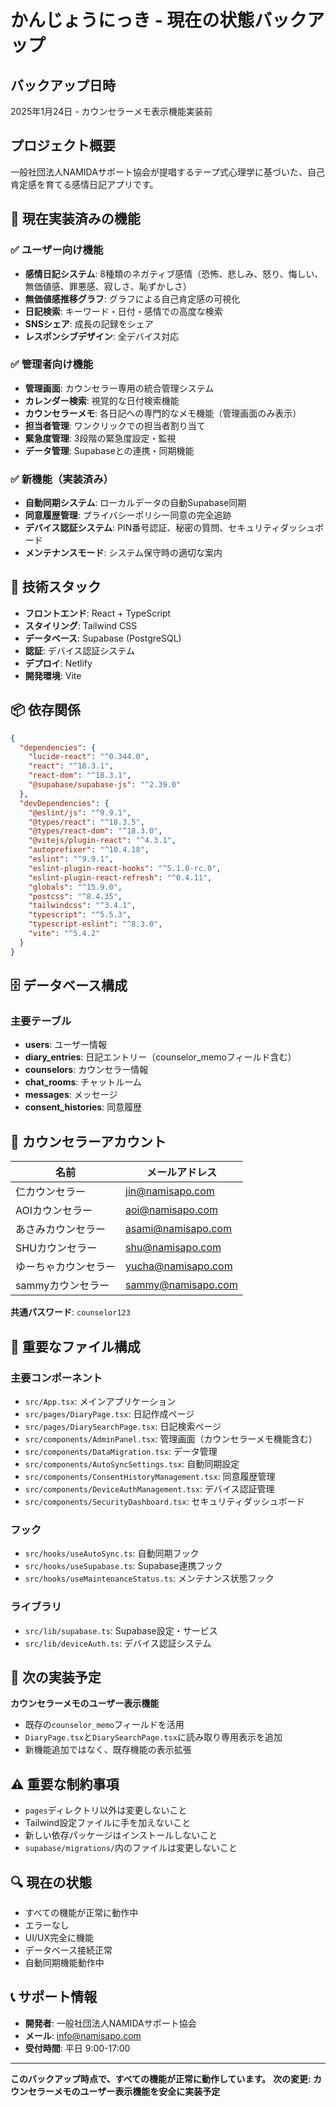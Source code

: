 # かんじょうにっき - 現在の状態バックアップ

## バックアップ日時
2025年1月24日 - カウンセラーメモ表示機能実装前

## プロジェクト概要
一般社団法人NAMIDAサポート協会が提唱するテープ式心理学に基づいた、自己肯定感を育てる感情日記アプリです。

## 🌟 現在実装済みの機能

### ✅ ユーザー向け機能
- **感情日記システム**: 8種類のネガティブ感情（恐怖、悲しみ、怒り、悔しい、無価値感、罪悪感、寂しさ、恥ずかしさ）
- **無価値感推移グラフ**: グラフによる自己肯定感の可視化
- **日記検索**: キーワード・日付・感情での高度な検索
- **SNSシェア**: 成長の記録をシェア
- **レスポンシブデザイン**: 全デバイス対応

### ✅ 管理者向け機能
- **管理画面**: カウンセラー専用の統合管理システム
- **カレンダー検索**: 視覚的な日付検索機能
- **カウンセラーメモ**: 各日記への専門的なメモ機能（管理画面のみ表示）
- **担当者管理**: ワンクリックでの担当者割り当て
- **緊急度管理**: 3段階の緊急度設定・監視
- **データ管理**: Supabaseとの連携・同期機能

### ✅ 新機能（実装済み）
- **自動同期システム**: ローカルデータの自動Supabase同期
- **同意履歴管理**: プライバシーポリシー同意の完全追跡
- **デバイス認証システム**: PIN番号認証、秘密の質問、セキュリティダッシュボード
- **メンテナンスモード**: システム保守時の適切な案内

## 🚀 技術スタック

- **フロントエンド**: React + TypeScript
- **スタイリング**: Tailwind CSS
- **データベース**: Supabase (PostgreSQL)
- **認証**: デバイス認証システム
- **デプロイ**: Netlify
- **開発環境**: Vite

## 📦 依存関係

```json
{
  "dependencies": {
    "lucide-react": "^0.344.0",
    "react": "^18.3.1",
    "react-dom": "^18.3.1",
    "@supabase/supabase-js": "^2.39.0"
  },
  "devDependencies": {
    "@eslint/js": "^9.9.1",
    "@types/react": "^18.3.5",
    "@types/react-dom": "^18.3.0",
    "@vitejs/plugin-react": "^4.3.1",
    "autoprefixer": "^10.4.18",
    "eslint": "^9.9.1",
    "eslint-plugin-react-hooks": "^5.1.0-rc.0",
    "eslint-plugin-react-refresh": "^0.4.11",
    "globals": "^15.9.0",
    "postcss": "^8.4.35",
    "tailwindcss": "^3.4.1",
    "typescript": "^5.5.3",
    "typescript-eslint": "^8.3.0",
    "vite": "^5.4.2"
  }
}
```

## 🗄️ データベース構成

### 主要テーブル
- **users**: ユーザー情報
- **diary_entries**: 日記エントリー（counselor_memoフィールド含む）
- **counselors**: カウンセラー情報
- **chat_rooms**: チャットルーム
- **messages**: メッセージ
- **consent_histories**: 同意履歴

## 👥 カウンセラーアカウント

| 名前 | メールアドレス |
|------|----------------|
| 仁カウンセラー | jin@namisapo.com |
| AOIカウンセラー | aoi@namisapo.com |
| あさみカウンセラー | asami@namisapo.com |
| SHUカウンセラー | shu@namisapo.com |
| ゆーちゃカウンセラー | yucha@namisapo.com |
| sammyカウンセラー | sammy@namisapo.com |

**共通パスワード**: `counselor123`

## 📁 重要なファイル構成

### 主要コンポーネント
- `src/App.tsx`: メインアプリケーション
- `src/pages/DiaryPage.tsx`: 日記作成ページ
- `src/pages/DiarySearchPage.tsx`: 日記検索ページ
- `src/components/AdminPanel.tsx`: 管理画面（カウンセラーメモ機能含む）
- `src/components/DataMigration.tsx`: データ管理
- `src/components/AutoSyncSettings.tsx`: 自動同期設定
- `src/components/ConsentHistoryManagement.tsx`: 同意履歴管理
- `src/components/DeviceAuthManagement.tsx`: デバイス認証管理
- `src/components/SecurityDashboard.tsx`: セキュリティダッシュボード

### フック
- `src/hooks/useAutoSync.ts`: 自動同期フック
- `src/hooks/useSupabase.ts`: Supabase連携フック
- `src/hooks/useMaintenanceStatus.ts`: メンテナンス状態フック

### ライブラリ
- `src/lib/supabase.ts`: Supabase設定・サービス
- `src/lib/deviceAuth.ts`: デバイス認証システム

## 🎯 次の実装予定

**カウンセラーメモのユーザー表示機能**
- 既存の`counselor_memo`フィールドを活用
- `DiaryPage.tsx`と`DiarySearchPage.tsx`に読み取り専用表示を追加
- 新機能追加ではなく、既存機能の表示拡張

## ⚠️ 重要な制約事項

- `pages`ディレクトリ以外は変更しないこと
- Tailwind設定ファイルに手を加えないこと
- 新しい依存パッケージはインストールしないこと
- `supabase/migrations/`内のファイルは変更しないこと

## 🔍 現在の状態

- すべての機能が正常に動作中
- エラーなし
- UI/UX完全に機能
- データベース接続正常
- 自動同期機能動作中

## 📞 サポート情報

- **開発者**: 一般社団法人NAMIDAサポート協会
- **メール**: info@namisapo.com
- **受付時間**: 平日 9:00-17:00

---

**このバックアップ時点で、すべての機能が正常に動作しています。**
**次の変更: カウンセラーメモのユーザー表示機能を安全に実装予定**